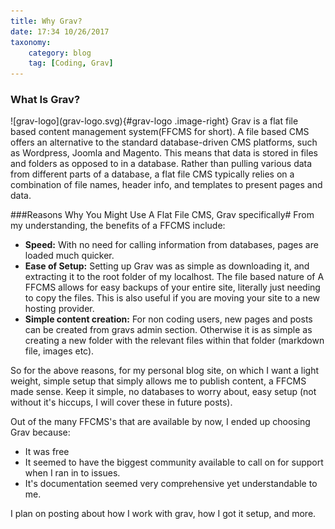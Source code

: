 ```yaml
---
title: Why Grav?
date: 17:34 10/26/2017 
taxonomy:
    category: blog
    tag: [Coding, Grav]
---
```


<div class="clearfix">
<h3>What Is Grav?</h3>

<p markdown="1">
![grav-logo](grav-logo.svg){#grav-logo .image-right}
Grav is a flat file based content management system(FFCMS for short). A file based CMS offers an alternative to the standard database-driven CMS platforms, such as Wordpress, Joomla and Magento. This means that data is stored in files and folders as opposed to in a database. Rather than pulling various data from different parts of a database, a flat file CMS typically relies on a combination of file names, header info, and templates to present pages and data.
</p>
</div>

###Reasons Why You Might Use A Flat File CMS, Grav specifically#
From my understanding, the benefits of a FFCMS include:
* **Speed:**
    With no need for calling information from databases, pages are loaded much quicker.
* **Ease of Setup:**
    Setting up Grav was as simple as downloading it, and extracting it to the root folder of my localhost.
    The file based nature of A FFCMS allows for easy backups of your entire site, literally just needing to copy the files. This is also useful if you are moving your site to a new hosting provider.
* **Simple content creation:** 
    For non coding users, new pages and posts can be created from gravs admin section. Otherwise it is as simple as creating a new folder with the relevant files within that folder (markdown file, images etc).

So for the above reasons, for my personal blog site, on which I want a light weight, simple setup that simply allows me to publish content, a FFCMS made sense. Keep it simple, no databases to worry about, easy setup (not without it's hiccups, I will cover these in future posts).

Out of the many FFCMS's that are available by now, I ended up choosing Grav because:
* It was free
* It seemed to have the biggest community available to call on for support when I ran in to issues.
* It's documentation seemed very comprehensive yet understandable to me.

I plan on posting about how I work with grav, how I got it setup, and more.


    

